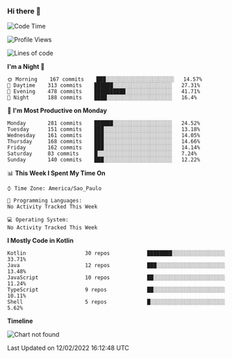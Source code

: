 ### Hi there 👋

<!--
**fernandonogueira/fernandonogueira** is a ✨ _special_ ✨ repository because its `README.md` (this file) appears on your GitHub profile.

Here are some ideas to get you started:

- 🔭 I’m currently working on ...
- 🌱 I’m currently learning ...
- 👯 I’m looking to collaborate on ...
- 🤔 I’m looking for help with ...
- 💬 Ask me about ...
- 📫 How to reach me: ...
- 😄 Pronouns: ...
- ⚡ Fun fact: ...
-->

<!--START_SECTION:waka-->
![Code Time](http://img.shields.io/badge/Code%20Time-1%2C196%20hrs%2017%20mins-blue)

![Profile Views](http://img.shields.io/badge/Profile%20Views-1-blue)

![Lines of code](https://img.shields.io/badge/From%20Hello%20World%20I%27ve%20Written-354%20Thousand%20lines%20of%20code-blue)

**I'm a Night 🦉** 

```text
🌞 Morning    167 commits    ███░░░░░░░░░░░░░░░░░░░░░░   14.57% 
🌆 Daytime    313 commits    ██████░░░░░░░░░░░░░░░░░░░   27.31% 
🌃 Evening    478 commits    ██████████░░░░░░░░░░░░░░░   41.71% 
🌙 Night      188 commits    ████░░░░░░░░░░░░░░░░░░░░░   16.4%

```
📅 **I'm Most Productive on Monday** 

```text
Monday       281 commits    ██████░░░░░░░░░░░░░░░░░░░   24.52% 
Tuesday      151 commits    ███░░░░░░░░░░░░░░░░░░░░░░   13.18% 
Wednesday    161 commits    ███░░░░░░░░░░░░░░░░░░░░░░   14.05% 
Thursday     168 commits    ███░░░░░░░░░░░░░░░░░░░░░░   14.66% 
Friday       162 commits    ███░░░░░░░░░░░░░░░░░░░░░░   14.14% 
Saturday     83 commits     █░░░░░░░░░░░░░░░░░░░░░░░░   7.24% 
Sunday       140 commits    ███░░░░░░░░░░░░░░░░░░░░░░   12.22%

```


📊 **This Week I Spent My Time On** 

```text
⌚︎ Time Zone: America/Sao_Paulo

💬 Programming Languages: 
No Activity Tracked This Week

💻 Operating System: 
No Activity Tracked This Week

```

**I Mostly Code in Kotlin** 

```text
Kotlin                   30 repos            ████████░░░░░░░░░░░░░░░░░   33.71% 
Java                     12 repos            ███░░░░░░░░░░░░░░░░░░░░░░   13.48% 
JavaScript               10 repos            ██░░░░░░░░░░░░░░░░░░░░░░░   11.24% 
TypeScript               9 repos             ██░░░░░░░░░░░░░░░░░░░░░░░   10.11% 
Shell                    5 repos             █░░░░░░░░░░░░░░░░░░░░░░░░   5.62%

```


**Timeline**

![Chart not found](https://raw.githubusercontent.com/fernandonogueira/fernandonogueira/master/charts/bar_graph.png) 


 Last Updated on 12/02/2022 16:12:48 UTC
<!--END_SECTION:waka-->
